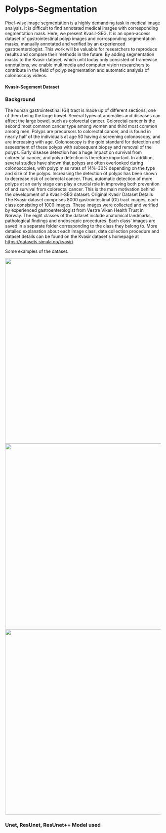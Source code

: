 # Polyps-Segmentation
Pixel-wise image segmentation is a highly demanding task in medical image analysis. It is difficult to find annotated medical images with corresponding segmentation mask. Here, we present Kvasir-SEG. It is an open-access dataset of gastrointestinal polyp images and corresponding segmentation masks, manually annotated and verified by an experienced gastroenterologist. This work will be valuable for researchers to reproduce results and compare their methods in the future. By adding segmentation masks to the Kvasir dataset, which until today only consisted of framewise annotations, we enable multimedia and computer vision researchers to contribute in the field of polyp segmentation and automatic analysis of colonoscopy videos.

#### Kvasir-Segement Dataset
### Background
The human gastrointestinal (GI) tract is made up of different sections, one of them being the large bowel. Several types of anomalies and diseases can affect the large bowel, such as colorectal cancer. Colorectal cancer is the second most common cancer type among women and third most common among men. Polyps are precursors to colorectal cancer, and is found in nearly half of the individuals at age 50 having a screening colonoscopy, and are increasing with age. Colonoscopy is the gold standard for detection and assessment of these polyps with subsequent biopsy and removal of the polyps. Early disease detection has a huge impact on survival from colorectal cancer, and polyp detection is therefore important. In addition, several studies have shown that polyps are often overlooked during colonoscopies, with polyp miss rates of 14%-30% depending on the type and size of the polyps. Increasing the detection of polyps has been shown to decrease risk of colorectal cancer. Thus, automatic detection of more polyps at an early stage can play a crucial role in improving both prevention of and survival from colorectal cancer. This is the main motivation behind the development of a Kvasir-SEG dataset.
Original Kvasir Dataset Details
The Kvasir dataset comprises 8000 gastrointestinal (GI) tract images, each class consisting of 1000 images. These images were collected and verified by experienced gastroenterologist from Vestre Viken Health Trust in Norway. The eight classes of the dataset include anatomical landmarks, pathological findings and endoscopic procedures. Each class' images are saved in a separate folder corresponding to the class they belong to. More detailed explanation about each image class, data collection procedure and dataset details can be found on the Kvasir dataset's homepage at https://datasets.simula.no/kvasir/.

Some examples of the dataset.

<img src="https://datasets.simula.no/kvasir-seg/images/mix1.png" width="600px" align="center">
<img src="https://datasets.simula.no/kvasir-seg/images/mix2.png" width="600px" align="center">
<img src="https://datasets.simula.no/kvasir-seg/images/mix3.png" width="600px" align="center">

### Unet, ResUnet, ResUnet++ Model used
